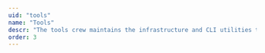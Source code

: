 ```yaml
---
uid: "tools"
name: "Tools"
descr: "The tools crew maintains the infrastructure and CLI utilities that Mirage uses, such as the OPAM package manager, various bots and the CI system."
order: 3
---
```

